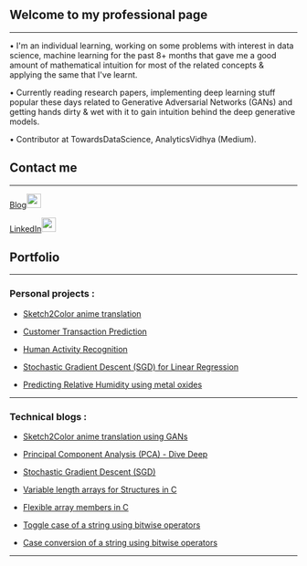## Welcome to my professional page
---
• I'm an individual learning, working on some problems with interest in data science, machine learning for the past 8+ months that gave me a good amount of mathematical intuition for most of the related concepts & applying the same that I've learnt.

• Currently reading research papers, implementing deep learning stuff popular these days related to Generative Adversarial Networks (GANs) and getting hands dirty & wet with it to gain intuition behind the deep generative models.

• Contributor at TowardsDataScience, AnalyticsVidhya (Medium).

## Contact me
---
[Blog<img src="https://img.icons8.com/doodle/48/000000/blogger--v1.png" height="25" width="25">](https://medium.com/@sanjay235)

[LinkedIn<img src="https://img.icons8.com/color/48/000000/linkedin-circled.png" height="25" width="25">](https://www.linkedin.com/in/sanjayulsha/)

## Portfolio
---
### Personal projects :
- [Sketch2Color anime translation](https://github.com/sanjay235/Sketch2Color-anime-translation)

- [Customer Transaction Prediction](https://github.com/sanjay235/Customer-Transaction-Prediction)
<!-- <img src="images/dummy_thumbnail.jpg?raw=true"/> -->

- [Human Activity Recognition](https://github.com/sanjay235/Human-Activity-Recognition)
<!-- <img src="images/dummy_thumbnail.jpg?raw=true"/> -->

- [Stochastic Gradient Descent (SGD) for Linear Regression](https://github.com/sanjay235/StochasticGradientDescent)
<!-- <img src="images/dummy_thumbnail.jpg?raw=true"/>-->

- [Predicting Relative Humidity using metal oxides](https://github.com/sanjay235/AirQuality-RelativeHumidity)

---
### Technical blogs :
- [Sketch2Color anime translation using GANs](https://medium.com/p/sketch-to-color-anime-translation-using-generative-adversarial-networks-gans-8f4f69594aeb?source=email-df6131035697--writer.postDistributed&sk=15df1b03e8ffc60eaa82bb34114c242a)

- [Principal Component Analysis (PCA) - Dive Deep](https://medium.com/analytics-vidhya/principal-component-analysis-pca-dive-deep-411db0f9ee10)

- [Stochastic Gradient Descent (SGD)](https://sanjay235.github.io/StochasticGradientDescent)

- [Variable length arrays for Structures in C](https://www.geeksforgeeks.org/case-conversion-lower-upper-vice-versa-string-using-bitwise-operators-cc/)

- [Flexible array members in C](http://www.geeksforgeeks.org/flexible-array-members-structure-c/)

- [Toggle case of a string using bitwise operators](http://www.geeksforgeeks.org/toggle-case-string-using-bitwise-operators/)

- [Case conversion of a string using bitwise operators](http://www.geeksforgeeks.org/case-conversion-lower-upper-vice-versa-string-using-bitwise-operators-cc/)

---
<!-- Remove above link if you don't want to attibute -->
